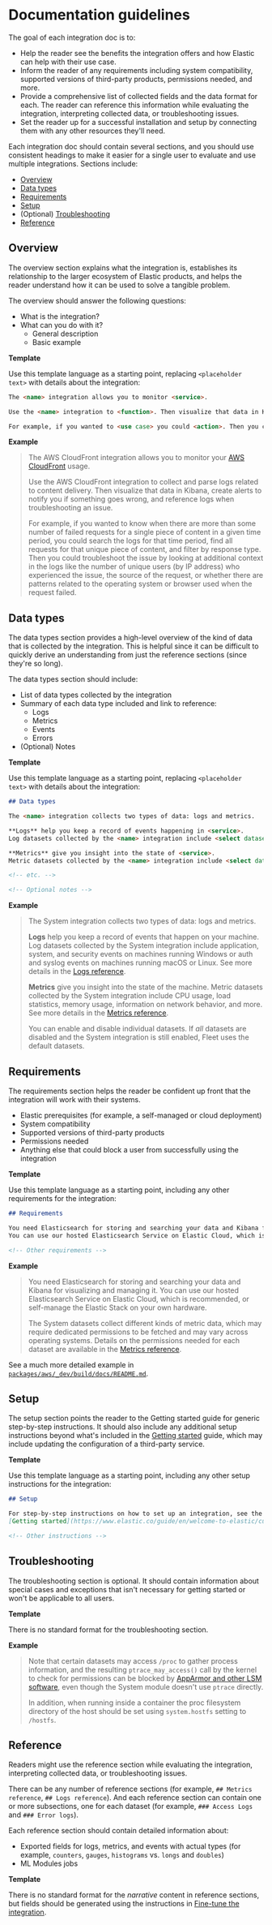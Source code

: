 # Documentation guidelines

The goal of each integration doc is to:

* Help the reader see the benefits the integration offers and how Elastic can help with their use case.
* Inform the reader of any requirements including system compatibility, supported versions of third-party products, permissions needed, and more.
* Provide a comprehensive list of collected fields and the data format for each. The reader can reference this information while evaluating the integration, interpreting collected data, or troubleshooting issues.
* Set the reader up for a successful installation and setup by connecting them with any other resources they'll need.

<!-- The audience ... -->

Each integration doc should contain several sections, and you should use consistent headings
to make it easier for a single user to evaluate and use multiple integrations.
Sections include:

* [Overview](#overview)
* [Data types](#data-types)
* [Requirements](#requirements)
* [Setup](#setup)
* (Optional) [Troubleshooting](#troubleshooting)
* [Reference](#reference)

## Overview

The overview section explains what the integration is, establishes its relationship to the larger ecosystem of Elastic products,
and helps the reader understand how it can be used to solve a tangible problem.

The overview should answer the following questions:

* What is the integration?
* What can you do with it?
  * General description
  * Basic example

**Template**

Use this template language as a starting point, replacing `<placeholder text>` with details about the integration:

```md
The <name> integration allows you to monitor <service>.

Use the <name> integration to <function>. Then visualize that data in Kibana, create alerts to notify you if something goes wrong, and reference <data type> when troubleshooting an issue.

For example, if you wanted to <use case> you could <action>. Then you can <visualize|alert|troubleshoot> by <action>.
```

**Example**

>The AWS CloudFront integration allows you to monitor your [AWS CloudFront](https://aws.amazon.com/cloudfront/) usage.
>
>Use the AWS CloudFront integration to collect and parse logs related to content delivery.
Then visualize that data in Kibana, create alerts to notify you if something goes wrong,
and reference logs when troubleshooting an issue.
>
>For example, if you wanted to know when there are more than some number of failed requests for a single piece of content in a given time period, you could search the logs for that time period, find all requests for that unique piece of content, and filter by response type. Then you could troubleshoot the issue by looking at additional context in the logs like the number of unique users (by IP address) who experienced the issue, the source of the request, or whether there are patterns related to the operating system or browser used when the request failed.

## Data types

The data types section provides a high-level overview of the kind of data that is collected by the integration.
This is helpful since it can be difficult to quickly derive an understanding from just the reference sections (since they're so long).

The data types section should include:

* List of data types collected by the integration
* Summary of each data type included and link to reference:
  * Logs
  * Metrics
  * Events
  * Errors
* (Optional) Notes

**Template**

Use this template language as a starting point, replacing `<placeholder text>` with details about the integration:

```md
## Data types

The <name> integration collects two types of data: logs and metrics.

**Logs** help you keep a record of events happening in <service>.
Log datasets collected by the <name> integration include <select datasets>, and more. See more details in the [Logs](#logs-reference).

**Metrics** give you insight into the state of <service>.
Metric datasets collected by the <name> integration include <select datasets> and more. See more details in the [Metrics](#metrics-reference).

<!-- etc. -->

<!-- Optional notes -->
```

**Example**

>The System integration collects two types of data: logs and metrics.
>
>**Logs** help you keep a record of events that happen on your machine.
>Log datasets collected by the System integration include application, system, and security events on
>machines running Windows or auth and syslog events on machines running macOS or Linux.
>See more details in the [Logs reference](#logs-reference).
>
>**Metrics** give you insight into the state of the machine.
>Metric datasets collected by the System integration include CPU usage, load statistics, memory usage,
>information on network behavior, and more.
>See more details in the [Metrics reference](#metrics-reference).
>
>You can enable and disable individual datasets. If _all_ datasets are disabled and the System integration
is still enabled, Fleet uses the default datasets.

## Requirements

The requirements section helps the reader be confident up front that the integration will work with their systems.

* Elastic prerequisites (for example, a self-managed or cloud deployment)
* System compatibility
* Supported versions of third-party products
* Permissions needed
* Anything else that could block a user from successfully using the integration

**Template**

Use this template language as a starting point, including any other requirements for the integration:

```md
## Requirements

You need Elasticsearch for storing and searching your data and Kibana for visualizing and managing it.
You can use our hosted Elasticsearch Service on Elastic Cloud, which is recommended, or self-manage the Elastic Stack on your own hardware.

<!-- Other requirements -->
```

**Example**

>You need Elasticsearch for storing and searching your data and Kibana for visualizing and managing it.
>You can use our hosted Elasticsearch Service on Elastic Cloud, which is recommended, or self-manage the Elastic Stack on your own hardware.
>
>The System datasets collect different kinds of metric data, which may require dedicated permissions
>to be fetched and may vary across operating systems.
>Details on the permissions needed for each dataset are available in the [Metrics reference](#metrics-reference).

See a much more detailed example in [`packages/aws/_dev/build/docs/README.md`](../packages/aws/_dev/build/docs/README.md#requirements).

## Setup

The setup section points the reader to the Getting started guide for generic step-by-step instructions.
It should also include any additional setup instructions beyond what's included in the
[Getting started](https://www.elastic.co/guide/en/welcome-to-elastic/current/getting-started-observability.html) guide,
which may include updating the configuration of a third-party service.

**Template**

Use this template language as a starting point, including any other setup instructions for the integration:

```md
## Setup

For step-by-step instructions on how to set up an integration, see the
[Getting started](https://www.elastic.co/guide/en/welcome-to-elastic/current/getting-started-observability.html) guide.

<!-- Other instructions -->
```

<!-- **Example** -->

## Troubleshooting

The troubleshooting section is optional.
It should contain information about special cases and exceptions that isn't necessary for getting started or won't be applicable to all users.

**Template**

There is no standard format for the troubleshooting section.

**Example**

>Note that certain datasets may access `/proc` to gather process information,
>and the resulting `ptrace_may_access()` call by the kernel to check for
>permissions can be blocked by
>[AppArmor and other LSM software](https://gitlab.com/apparmor/apparmor/wikis/TechnicalDoc_Proc_and_ptrace), even though the System module doesn't use `ptrace` directly.
>
>In addition, when running inside a container the proc filesystem directory of the host
>should be set using `system.hostfs` setting to `/hostfs`.

## Reference

Readers might use the reference section while evaluating the integration, interpreting collected data, or troubleshooting issues.

There can be any number of reference sections (for example, `## Metrics reference`, `## Logs reference`).
And each reference section can contain one or more subsections, one for each dataset (for example, `### Access Logs` and `### Error logs`).

Each reference section should contain detailed information about:

* Exported fields for logs, metrics, and events with actual types (for example, `counters`, `gauges`, `histograms` vs. `longs` and `doubles`)
* ML Modules jobs

**Template**

There is no standard format for the _narrative_ content in reference sections,
but fields should be generated using the instructions in [Fine-tune the integration](./fine_tune_integration.md).

<!-- **Example** -->

